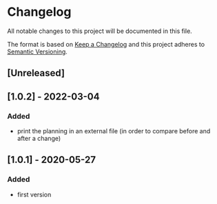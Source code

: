 # Changelog
All notable changes to this project will be documented in this file.

The format is based on [Keep a Changelog](http://keepachangelog.com/en/1.0.0/)
and this project adheres to [Semantic Versioning](http://semver.org/spec/v2.0.0.html).


## [Unreleased]

## [1.0.2] - 2022-03-04
### Added
- print the planning in an external file (in order to compare before and after a change)

## [1.0.1] - 2020-05-27
### Added
- first version
